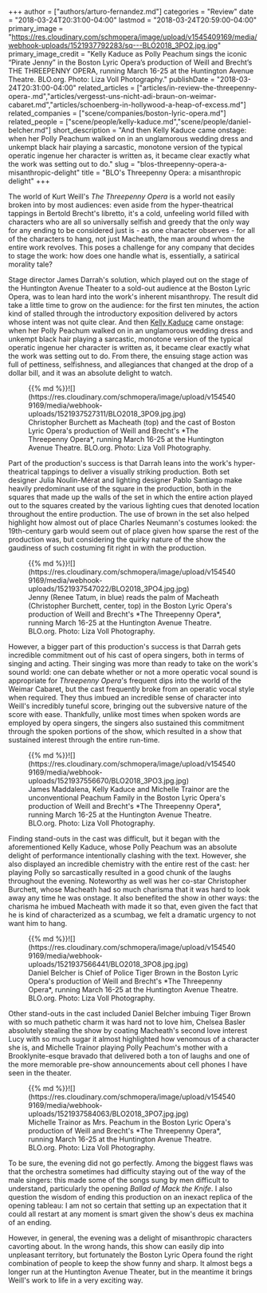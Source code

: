 +++
author = ["authors/arturo-fernandez.md"]
categories = "Review"
date = "2018-03-24T20:31:00-04:00"
lastmod = "2018-03-24T20:59:00-04:00"
primary_image = "https://res.cloudinary.com/schmopera/image/upload/v1545409169/media/webhook-uploads/1521937792283/sq---BLO2018_3PO2.jpg.jpg"
primary_image_credit = "Kelly Kaduce as Polly Peachum sings the iconic “Pirate Jenny” in the Boston Lyric Opera’s production of Weill and Brecht’s THE THREEPENNY OPERA, running March 16-25 at the Huntington Avenue Theatre. BLO.org. Photo: Liza Voll Photography."
publishDate = "2018-03-24T20:31:00-04:00"
related_articles = ["articles/in-review-the-threepenny-opera-.md","articles/vergesst-uns-nicht-adi-braun-on-weimar-cabaret.md","articles/schoenberg-in-hollywood-a-heap-of-excess.md"]
related_companies = ["scene/companies/boston-lyric-opera.md"]
related_people = ["scene/people/kelly-kaduce.md","scene/people/daniel-belcher.md"]
short_description = "And then Kelly Kaduce came onstage: when her Polly Peachum walked on in an unglamorous wedding dress and unkempt black hair playing a sarcastic, monotone version of the typical operatic ingenue her character is written as, it became clear exactly what the work was setting out to do."
slug = "blos-threepenny-opera-a-misanthropic-delight"
title = "BLO&#039;s Threepenny Opera: a misanthropic delight"
+++

The world of Kurt Weill's *The Threepenny Opera* is a world not easily broken into by most audiences: even aside from the hyper-theatrical tappings in Bertold Brecht's libretto, it's a cold, unfeeling world filled with characters who are all so universally selfish and greedy that the only way for any ending to be considered just is - as one character observes - for all of the characters to hang, not just Macheath, the man around whom the entire work revolves. This poses a challenge for any company that decides to stage the work: how does one handle what is, essentially, a satirical morality tale?

Stage director James Darrah's solution, which played out on the stage of the Huntington Avenue Theater to a sold-out audience at the Boston Lyric Opera, was to lean hard into the work's inherent misanthropy. The result did take a little time to grow on the audience: for the first ten minutes, the action kind of stalled through the introductory exposition delivered by actors whose intent was not quite clear. And then [Kelly Kaduce](scene/people/kelly-kaduce/) came onstage: when her Polly Peachum walked on in an unglamorous wedding dress and unkempt black hair playing a sarcastic, monotone version of the typical operatic ingenue her character is written as, it became clear exactly what the work was setting out to do. From there, the ensuing stage action was full of pettiness, selfishness, and allegiances that changed at the drop of a dollar bill, and it was an absolute delight to watch.

<figure data-type="image">{{% md %}}![](https://res.cloudinary.com/schmopera/image/upload/v1545409169/media/webhook-uploads/1521937527311/BLO2018_3PO9.jpg.jpg)
<figcaption>Christopher Burchett as Macheath (top) and the cast of Boston Lyric Opera's production of Weill and Brecht's *The Threepenny Opera*, running March 16-25 at the Huntington Avenue Theatre. BLO.org. Photo: Liza Voll Photography.</figcaption>
</figure>

Part of the production's success is that Darrah leans into the work's hyper-theatrical tappings to deliver a visually striking production. Both set designer Julia Noulin-Mérat and lighting designer Pablo Santiago make heavily predominant use of the square in the production, both in the squares that made up the walls of the set in which the entire action played out to the squares created by the various lighting cues that denoted location throughout the entire production. The use of brown in the set also helped highlight how almost out of place Charles Neumann's costumes looked: the 19th-century garb would seem out of place given how sparse the rest of the production was, but considering the quirky nature of the show the gaudiness of such costuming fit right in with the production.

<figure data-type="image">{{% md %}}![](https://res.cloudinary.com/schmopera/image/upload/v1545409169/media/webhook-uploads/1521937547022/BLO2018_3PO4.jpg.jpg)
<figcaption>Jenny (Renee Tatum, in blue) reads the palm of Macheath (Christopher Burchett, center, top) in the Boston Lyric Opera's production of Weill and Brecht's *The Threepenny Opera*, running March 16-25 at the Huntington Avenue Theatre. BLO.org. Photo: Liza Voll Photography.</figcaption>
</figure>

However, a bigger part of this production's success is that Darrah gets incredible commitment out of his cast of opera singers, both in terms of singing and acting. Their singing was more than ready to take on the work's sound world: one can debate whether or not a more operatic vocal sound is appropriate for *Threepenny Opera*'s frequent dips into the world of the Weimar Cabaret, but the cast frequently broke from an operatic vocal style when required. They thus imbued an incredible sense of character into Weill's incredibly tuneful score, bringing out the subversive nature of the score with ease. Thankfully, unlike most times when spoken words are employed by opera singers, the singers also sustained this commitment through the spoken portions of the show, which resulted in a show that sustained interest through the entire run-time.

<figure data-type="image">{{% md %}}![](https://res.cloudinary.com/schmopera/image/upload/v1545409169/media/webhook-uploads/1521937556670/BLO2018_3PO3.jpg.jpg)
<figcaption>James Maddalena, Kelly Kaduce and Michelle Trainor are the unconventional Peachum Family in the Boston Lyric Opera's production of Weill and Brecht's *The Threepenny Opera*, running March 16-25 at the Huntington Avenue Theatre. BLO.org. Photo: Liza Voll Photography.</figcaption>
</figure>

Finding stand-outs in the cast was difficult, but it began with the aforementioned Kelly Kaduce, whose Polly Peachum was an absolute delight of performance intentionally clashing with the text. However, she also displayed an incredible chemistry with the entire rest of the cast: her playing Polly so sarcastically resulted in a good chunk of the laughs throughout the evening. Noteworthy as well was her co-star Christopher Burchett, whose Macheath had so much charisma that it was hard to look away any time he was onstage. It also benefited the show in other ways: the charisma he imbued Macheath with made it so that, even given the fact that he is kind of characterized as a scumbag, we felt a dramatic urgency to not want him to hang. 

<figure data-type="image">{{% md %}}![](https://res.cloudinary.com/schmopera/image/upload/v1545409169/media/webhook-uploads/1521937566441/BLO2018_3PO8.jpg.jpg)
<figcaption>Daniel Belcher is Chief of Police Tiger Brown in the Boston Lyric Opera's production of Weill and Brecht's *The Threepenny Opera*, running March 16-25 at the Huntington Avenue Theatre. BLO.org. Photo: Liza Voll Photography.</figcaption>
</figure>

Other stand-outs in the cast included Daniel Belcher imbuing Tiger Brown with so much pathetic charm it was hard not to love him, Chelsea Basler absolutely stealing the show by coating Macheath's second love interest Lucy with so much sugar it almost highlighted how venomous of a character she is, and Michelle Trainor playing Polly Peachum's mother with a Brooklynite-esque bravado that delivered both a ton of laughs and one of the more memorable pre-show announcements about cell phones I have seen in the theater.

<figure data-type="image">{{% md %}}![](https://res.cloudinary.com/schmopera/image/upload/v1545409169/media/webhook-uploads/1521937584063/BLO2018_3PO7.jpg.jpg)
<figcaption>Michelle Trainor as Mrs. Peachum in the Boston Lyric Opera's production of Weill and Brecht's *The Threepenny Opera*, running March 16-25 at the Huntington Avenue Theatre. BLO.org. Photo: Liza Voll Photography.</figcaption>
</figure>

To be sure, the evening did not go perfectly. Among the biggest flaws was that the orchestra sometimes had difficulty staying out of the way of the male singers: this made some of the songs sung by men difficult to understand, particularly the opening *Ballad of Mack the Knife*. I also question the wisdom of ending this production on an inexact replica of the opening tableau: I am not so certain that setting up an expectation that it could all restart at any moment is smart given the show's deus ex machina of an ending.

However, in general, the evening was a delight of misanthropic characters cavorting about. In the wrong hands, this show can easily dip into unpleasant territory, but fortunately the Boston Lyric Opera found the right combination of people to keep the show funny and sharp. It almost begs a longer run at the Huntington Avenue Theater, but in the meantime it brings Weill's work to life in a very exciting way.

